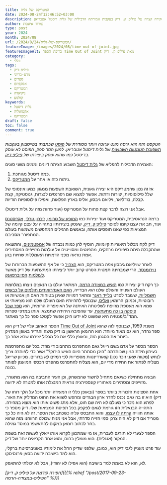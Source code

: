 ```yaml
---
title: המטריקס של גלית
date: 2024-08-24T12:46:52+03:00
description: סקירה קצרה על פיליפ ק. דיק בעקבות אמירתה הדבילית של גלית דיסטל אטבריאן
author: נמרוד איזנברג
type: post
year: 2024
month: 2024/08
url: /2024/8/24/המטריקס-של-גלית/
featureImage: /images/2024/08/time-out-of-joint.jpg
featureImageAlt: כריכת הספר Time Out of Joint מאת פיליפ ק. דיק
category:
  - כללי
tags:
  - פיליפ-דיק
  - מדע-בדיוני
  - ספרים
  - אסקפיזם
  - המטריקס
  - גיקיאדה
  - קולנוע
keywords:
  - גלית דיסטל
  - אקטואליה
  - המטריקס
draft: false
toc: false
comment: true
---
```

*הטקסט הזה הוא גרסה מעט ערוכה ויותר מסודרת של [פוסט](https://www.facebook.com/aizenimr/posts/pfbid02Y2YK2a2dgSAPkDfDkYJzqgYAZpjGAJVrCpjbvV8cTe6x6GHJmrs1jopSt21PzrWRl) שכתבתי בפייסבוק בעקבות [תשפוכת הטמטום השבועית](https://www.themarker.com/captain-internet/2024-08-20/ty-article/00000191-6e98-d18e-a5b3-6e9b1b0b0000) של גלית דיסטל אטבריאן. למען הסר ספק, הפוסט לא עוסק בדיסטל כמו שהוא עוסק ביצירתו של [פיליפ דיק](https://www.blipanika.co.il/?p=356).*

האמירה הדבילית להפליא של [גלית דיסטל](https://e.walla.co.il/item/3685635) השבוע הציתה דיונים וממים משני סוגים:

1. כמה דיסטל מגוחכת.
2. ניתוח כזה או אחר על [המטריקס](https://www.imdb.com/title/tt0133093).

אז זה נכון שהמטריקס היא יצירה גאונית, השואבת השפעות ממגוון כמעו אינסופי של שלל פילוסופיות, יצירות ודתות. אפשר למצוא שם רפרנסים לנצרות, גנוסטיקה, קצת קבלה, בודליאר, ויליאם גיבסון, אליס בארץ הפלאות, ואפילו פילוסופיות הודיות.

אבל אני רוצה לדבר קצת פחות על המטריקס (ועוד פחות מזה על גלית דיסטל).

ברמה הנראטיבית, המטריקס ועוד יצירות כמו [המופע של טרומן](https://www.imdb.com/title/tt0120382), [זיכרון גורלי](https://www.imdb.com/title/tt0100802), [אקזיסטנס](https://www.imdb.com/title/tt0120907/) ועוד, חב את עצם קיומו לסופר [פיליפ ק. דיק](https://philipdick.com/), שעסק ביצירותיו בתהייה על עצם קיומה של המציאות כפי שאנו תופסים אותה, ובאנשים הרגילים המחפשים משמעות בעולם המתפורר מסביבם.

דיק לקח מכלול תיאוריות קיומיות, הוסיף להן כמות נכבדה של [אמפטמינים](https://www.thecompanion.app/philip-k-dick-psychosis/), והתוצאה שהתקבלה היתה סיפורים מרתקים, מהפנטים ומסוייטים על עולמות מזוייפים המסתירים אמת נוראה מפני הדמויות האומללות שחיות בהן.

לאחר שויליאם גיבסון צפה במטריקס, הוא [הצהיר](https://web.archive.org/web/20120530071034/https://williamgibsonbooks.com/archive/2003_01_28_archive.asp#90244012) כי על אף ההשפעות הברורות של [נוירומנסר](https://www.neiman.co.il/2014/12/9239), הרי שמבחינה תמטית הסרט קרוב יותר ליצירתו המתעתעת של דיק מאשר [לעולמות](https://www.sf-f.org.il/sf-f/old_site/story_96.html) [הסייברפאנק](https://haraayonot.com/idea/cyberpunk/).

כך רקח דיק יצירות כמו [האיש במצודה הרמה](https://www.blipanika.co.il/?p=24), המתאר עולם בו הנאצים ניצחו במלחמת העולם השנייה והעולם שלנו *הוא* הבדייה, [האם האנדרואידים חולמים על כבשים חשמליות](https://www.blipanika.co.il/?p=3664), שעובד לסרט [בלייד ראנר](https://multiversesite.com/2017/09/17/blast-from-the-past-blade-runer-1982/) ומתאר דמויות שאינן בטוחות האם הן אנושיות או רובוטיות, וכמובן הרומאן [ואליס](https://www.sf-f.org.il/sf-f/old_site/story_402.html), שבנוסף לתהיותיו האם העולם שלנו הוא מציאותי או שמא הוא מעטפת מזויפת לשליטתה האיתנה של האימפריה הרומית, הוא [ספר שכל פיסקה בו כה מתעתעת](https://www.blipanika.co.il/?p=52), עד שהסיבה היחידה שתמצאו אותו במדפי ספרות המד"ב/פנטזיה היא שפשוט לא ידעו היכן אפשר לקטלג ספר כל כך מאתגר.

הספר האהוב עליי של דיק הוא [Time Out of Joint](https://en.wikipedia.org/wiki/Time_Out_of_Joint) משנת 1959, שבנוסף לזה שהוא ספר נהדר, הוא גם מאוד מיוחד: הוא הרומאן הראשון בו דיק מיצה והגדיר באופן המדויק ביותר את הסגנון הזה, ובאופן כללי את כל מכלול יצירתו שבא אחר כך.

הספר מספר על אדם בשם רייגל גאם המתפרנס מתחביב די מוזר: בכל יום מתפרסמת בעיתון חידת הגיון שכותרתה "היכן מסתתר היום האיש הירוק?" אשר כדי לפותרה צריך לנחש (מקווה שאני זוכר נכון) קואורדינטות מספריות לפי רמזים לא ברורים. מכיוון שרייגל מצליח לפתור את החידה מדי יום, הוא מצליח להתפרנס מהפרס הכספי המוענק לפותר נכונה.

הבעיה מתחילה כשגאם מתחיל לחשוד שהמשחק, וכן העיר החביבה בה הוא מתגורר, מזוייפים ומסתירים מאחוריו קונספירציה נוראית המנצלת אותו למטרה לא ידועה.

אחת הסצינות הזכורות ביותר בספר (ובאופן כללי זו המעידה יותר מכל על הלך רוחו של דיק) היא זו בה גאם נכנס לחדר ארון הבגדים ומחפש לשווא את החוט המדליק את האור. לפתע הוא נזכר כי מעולם לא היה שם חוט, אלא מתג פשוט אותו הוא מוצא במהירה. התהייה הבנאלית הזו גורמת לגאם לפקפק בכל תפיסת המציאות שלו. דיק מספר כי אותה חווייה [קרתה לו עצמו](https://www.theguardian.com/film/2006/aug/12/sciencefictionfantasyandhorror.philipkdick), והוא התבסס עליה כשכתב את הספר. זה לא היה כל כך מטריד אם דיק לא היה צרכן סמי הזייה סדרתי, אבל אני מניח שכולנו הרווחנו מזה שהוא בחר לכתוב רומאן במקום להתאשפז במוסד גמילה.

הספר לצערי לא תורגם לעברית, אז מי שמתכוון לקרוא אותו ייאלץ לעשות זאת בשפת המקור (אנגלית). הוא מומלץ בחום, והוא אחד הקריאים יותר של דיק.

עוד פרט מעניין לגבי דיק הוא, כמובן, שלפני שדיק החל את לימודיו באוניברסיטת ברקלי, הוא למד בישיבה ידועה בסאן פרנסיסקו.

לא, הוא לא באמת למד בישיבה (הוא אפילו לא יהודי), אבל לא יכולתי להתאפק.

*[חפירה קודמת על פיליפ ק. דיק]({{% relref "/post/2017-09-23-הפיליפ-במצודה-הרמה" %}})*